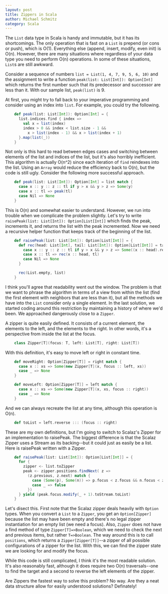 ```yaml
---
layout: post
title: Zippers in Scala
author: Michael Schmitz
category: Scala
---
```


The `List` data type in Scala is handy and immutable, but it has its
shortcomings. The only operation that is fast on a `List` is prepend (or cons
or push), which is O(1). Everything else (append, insert, modify, even init) is
O(n). However, there are many situations where regardless of your data type you
need to perform O(n) operations. In some of these situations, `List`s are still
awkward.

Consider a sequence of numbers `list = List(1, 4, 7, 9, 5, 6, 10)` and the
assignment to write a function `peak(list: List[Int]): Option[Int]` which
returns the first number such that its predecessor and successor are less than
it. With our sample list, `peak(list)` is 9.

At first, you might try to fall back to your imperative programming and
consider using an index into `list`. For example, you could try the following.

```scala
    def peak(list: List[Int]): Option[Int] = {
      list.indices.find { index =>
        val x = list(index)
        index > 0 && index < list.size - 1 && 
          x > list(index - 1) && x > list(index + 1)
      }.map(list(_))
    }
```

Not only is this hard to read between edges cases and switching between
elements of the list and indices of the list, but it's also horribly
inefficient. This algorithm is actually O(n^2) since each iteration of `find`
reindexes into the list.  Using an `Array` would reduce the efficiency back to
O(n), but the code is still ugly.  Consider the following more successful
approach.

```scala
    def peak(list: List[Int]): Option[Int] = list match {
      case x :: y :: z :: tl if y > x && y > z => Some(y)
      case x :: tl => peak(tl)
      case Nil => None
    }
```

This is O(n) and somewhat easier to understand.  However, we run into trouble
when we complicate the problem slightly.  Let's try to write `raisePeak(list:
List[Int]): Option[List[Int]]` which finds the peak, increments it, and returns
the list with the peak incremented.  Now we need a recursive helper function
that keeps track of the beginning of the list.

```scala
    def raisePeak(list: List[Int]): Option[List[Int]] = {
      def rec(head: List[Int], tail: List[Int]): Option[List[Int]] = tail match {
        case x :: y :: z :: tl if y > x && y > z => Some((x :: head).reverse ::: ((y + 1) :: z :: tl))
        case x :: tl => rec(x :: head, tl)
        case Nil => None
      }

      rec(List.empty, list)
    }
```

I think you'll agree that readability went out the window.  The problem is that
we want to phrase the algorithm in terms of a view from within the list (find
the first element with neighbors that are less than it), but all the methods we
have into the `List` consider only a single element.  In the last solution, we
started coding around this restriction by maintaining a history of where we'd
been.  We approached dangerously close to a `Zipper`.

A zipper is quite easily defined.  It consists of a current element, the
elements to the left, and the elements to the right.  In other words, it's a
perspective from inside the list at the focus.

```scala
    class Zipper[T](focus: T, left: List[T], right: List[T])
```

With this definition, it's easy to move left or right in constant time.

```scala
    def moveRight: Option[Zipper[T]] = right match {
      case x :: xs => Some(new Zipper[T](x, focus :: left, xs))
      case _ => None
    }

    def moveLeft: Option[Zipper[T]] = left match {
      case x :: xs => Some(new Zipper[T](x, xs, focus :: right))
      case _ => None
    }
```


And we can always recreate the list at any time, although this operation is O(n).

```scala
    def toList = left.reverse ::: (focus :: right)
```


These are my own definitions, but I'm going to switch to Scalaz's Zipper for an
implementation to raisePeak.  The biggest difference is that the Scalaz Zipper
uses a Stream as its backing--but it could just as easily be a list.  Here is
raisePeak written with a Zipper.

```scala
    def raisePeak(list: List[Int]): Option[List[Int]] = {
      for {
        zipper <- list.toZipper
        peak <- zipper.positions.findNext( z => 
          (z.previous, z.next) match {
            case (Some(p), Some(n)) => p.focus < z.focus && n.focus < z.focus
            case _ => false
          })
      } yield (peak.focus.modify(_ + 1).toStream.toList)
    }
```


Let's disect this.  First note that the Scalaz zipper deals heavily with
`Option` types.  When you convert a `List` to a `Zipper`, you get an
`Option[Zipper]` because the list may have been empty and there's no legal
zipper instantiation for an empty list (we need a focus).  Also, `Zipper` does
not have a find method of type `Zipper[T]=>Boolean`, which we need to check the
next and previous items, but rather `T=>Boolean`.  The way around this is to
call `positions`, which returns a `Zipper[Zipper[T]]`--a zipper of all possible
configurations of a zipper for the list.  With this, we can find the zipper
state we are looking for and modify the focus.

While this code is still complicated, I think it's the most readable solution.
It's also reasonably fast, although it does require two O(n) traversals--one to
find the target and a second to reverse the left elements of the zipper.

Are Zippers the fastest way to solve this problem?  No way.  Are they a neat
data structure allow for easily understood solutions?  Definately!
